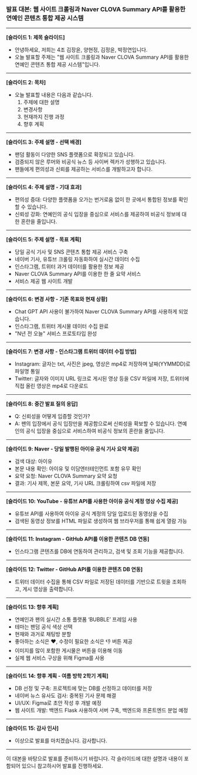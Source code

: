 ### 발표 대본: 웹 사이트 크롤링과 Naver CLOVA Summary API를 활용한 연예인 콘텐츠 통합 제공 시스템

---

**[슬라이드 1: 제목 슬라이드]**
- 안녕하세요, 저희는 4조 김장윤, 양현정, 김정윤, 박정연입니다.
- 오늘 발표할 주제는 "웹 사이트 크롤링과 Naver CLOVA Summary API를 활용한 연예인 콘텐츠 통합 제공 시스템"입니다.

---

**[슬라이드 2: 목차]**
- 오늘 발표할 내용은 다음과 같습니다.
  1. 주제에 대한 설명
  2. 변경사항
  3. 현재까지 진행 과정
  4. 향후 계획

---

**[슬라이드 3: 주제 설명 - 선택 배경]**
- 팬덤 활동이 다양한 SNS 플랫폼으로 확장되고 있습니다.
- 검증되지 않은 루머와 비공식 뉴스 등 사이버 렉카가 성행하고 있습니다.
- 팬들에게 편의성과 신뢰를 제공하는 서비스를 개발하고자 합니다.

---

**[슬라이드 4: 주제 설명 - 기대 효과]**
- 편의성 증대: 다양한 플랫폼을 오가는 번거로움 없이 한 곳에서 통합된 정보를 확인할 수 있습니다.
- 신뢰성 강화: 연예인의 공식 입장을 중심으로 서비스를 제공하여 비공식 정보에 대한 혼란을 줄입니다.

---

**[슬라이드 5: 주제 설명 - 목표 계획]**
- 당일 공식 기사 및 SNS 콘텐츠 통합 제공 서비스 구축
- 네이버 기사, 유튜브 크롤링 자동화하여 실시간 데이터 수집
- 인스타그램, 트위터 과거 데이터를 활용한 정보 제공
- Naver CLOVA Summary API를 이용한 한 줄 요약 서비스
- 서비스 제공 웹 사이트 개발

---

**[슬라이드 6: 변경 사항 - 기존 목표와 현재 상황]**
- Chat GPT API 사용이 불가하여 Naver CLOVA Summary API를 사용하게 되었습니다.
- 인스타그램, 트위터 게시물 데이터 수집 완료
- "N년 전 오늘" 서비스 프로토타입 완성

---

**[슬라이드 7: 변경 사항 - 인스타그램 트위터 데이터 수집 방법]**
- Instagram: 글자는 txt, 사진은 jpeg, 영상은 mp4로 저장하며 날짜(YYMMDD)로 파일명 통일
- Twitter: 글자와 이미지 URL 링크로 게시된 영상 등을 CSV 파일에 저장, 트위터에 직접 올린 영상은 mp4로 다운로드

---

**[슬라이드 8: 중간 발표 질의 응답]**
- Q: 신뢰성을 어떻게 입증할 것인가?
- A: 팬의 입장에서 공식 입장만을 제공함으로써 신뢰성을 확보할 수 있습니다. 연예인의 공식 입장을 중심으로 서비스하여 비공식 정보의 혼란을 줄입니다.

---

**[슬라이드 9: Naver - 당일 발행된 아이유 공식 기사 요약 제공]**
- 검색 대상: 아이유
- 본문 내용 확인: 아이유 및 이담엔터테인먼트 포함 유무 확인
- 요약 요청: Naver CLOVA Summary 요약 요청
- 결과: 기사 제목, 본문 요약, 기사 URL 크롤링하여 csv 파일에 저장

---

**[슬라이드 10: YouTube - 유튜브 API를 사용한 아이유 공식 계정 영상 수집 제공]**
- 유튜브 API를 사용하여 아이유 공식 계정의 당일 업로드된 동영상을 수집
- 검색된 동영상 정보를 HTML 파일로 생성하여 웹 브라우저를 통해 쉽게 열람 가능

---

**[슬라이드 11: Instagram - GitHub API를 이용한 콘텐츠 DB 연동]**
- 인스타그램 콘텐츠를 DB에 연동하여 관리하고, 검색 및 조회 기능을 제공합니다.

---

**[슬라이드 12: Twitter - GitHub API를 이용한 콘텐츠 DB 연동]**
- 트위터 데이터 수집을 통해 CSV 파일로 저장된 데이터를 기반으로 트윗을 조회하고, 게시 영상을 출력합니다.

---

**[슬라이드 13: 향후 계획]**
- 연예인과 팬의 실시간 소통 플랫폼 ‘BUBBLE’ 프레임 사용
- 테마는 팬덤 공식 색상 선택
- 현재와 과거로 채팅방 분할
- 좋아하는 소식은 ♥, 수정이 필요한 소식은 👎 버튼 제공
- 이미지를 많이 포함한 게시물은 버튼을 이용해 이동
- 실제 웹 서비스 구상을 위해 Figma를 사용

---

**[슬라이드 14: 향후 계획 - 여름 방학 2학기 계획]**
- DB 선정 및 구축: 프로젝트에 맞는 DB를 선정하고 데이터를 저장
- 네이버 뉴스 유사도 검사: 중복된 기사 문제 해결
- UI/UX: Figma로 초안 작성 후 개발 예정
- 웹 사이트 개발: 백엔드 Flask 사용하여 서버 구축, 백엔드와 프론트엔드 분업 예정

---

**[슬라이드 15: 감사 인사]**
- 이상으로 발표를 마치겠습니다. 감사합니다.

---

이 대본을 바탕으로 발표를 준비하시기 바랍니다. 각 슬라이드에 대한 설명과 내용이 포함되어 있으니 참고하시어 발표를 진행하세요.
